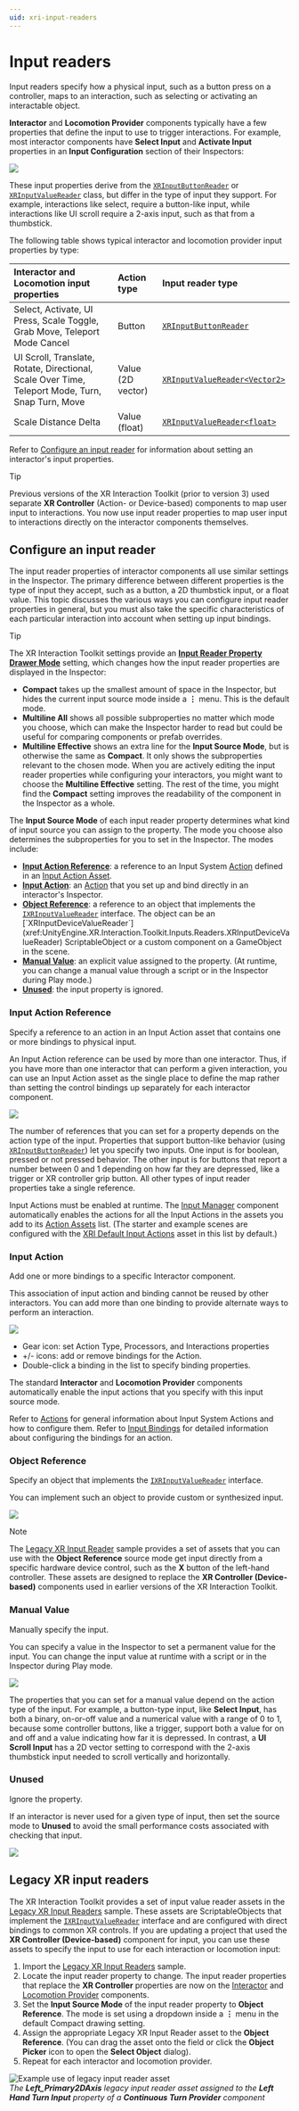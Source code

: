 ```yaml
---
uid: xri-input-readers
---
```


# Input readers

Input readers specify how a physical input, such as a button press on a controller, maps to an interaction, such as selecting or activating an interactable object.

**Interactor** and **Locomotion Provider** components typically have a few properties that define the input to use to trigger interactions. For example, most interactor components have **Select Input** and **Activate Input** properties in an **Input Configuration** section of their Inspectors:

![](images/reader-multiline-effective.png)

These input properties derive from the [`XRInputButtonReader`](xref:UnityEngine.XR.Interaction.Toolkit.Inputs.Readers.XRInputButtonReader) or [`XRInputValueReader`](xref:UnityEngine.XR.Interaction.Toolkit.Inputs.Readers.XRInputValueReader) class, but differ in the type of input they support. For example, interactions like select, require a button-like input, while interactions like UI scroll require a 2-axis input, such as that from a thumbstick.

The following table shows typical interactor and locomotion provider input properties by type:

| Interactor and Locomotion input properties                 | Action type       | Input reader type               |
| :--------------------------------------------------------- | :---------------- | :------------------------------ |
| Select, Activate, UI Press, Scale Toggle, Grab Move, Teleport Mode Cancel | Button  | [`XRInputButtonReader`](xref:UnityEngine.XR.Interaction.Toolkit.Inputs.Readers.XRInputButtonReader)  |
| UI Scroll, Translate, Rotate, Directional, Scale Over Time, Teleport Mode, Turn, Snap Turn, Move | Value (2D vector) | [`XRInputValueReader<Vector2>`](xref:UnityEngine.XR.Interaction.Toolkit.Inputs.Readers.XRInputValueReader`1) |
| Scale Distance Delta                                       | Value (float)     | [`XRInputValueReader<float>`](xref:UnityEngine.XR.Interaction.Toolkit.Inputs.Readers.XRInputValueReader`1)   |

Refer to [Configure an input reader](#configure-an-input-reader) for information about setting an interactor's input properties.

> [!TIP]
> Previous versions of the XR Interaction Toolkit (prior to version 3) used separate **XR Controller** (Action- or Device-based) components to map user input to interactions. You now use input reader properties to map user input to interactions directly on the interactor components themselves.

<a name="configure-an-input-reader"></a>
## Configure an input reader

The input reader properties of interactor components all use similar settings in the Inspector. The primary difference between different properties is the type of input they accept, such as a button, a 2D thumbstick input, or a float value. This topic discusses the various ways you can configure input reader properties in general, but you must also take the specific characteristics of each particular interaction into account when setting up input bindings.

> [!TIP]
> The XR Interaction Toolkit settings provide an **[Input Reader Property Drawer Mode](xref:xri-settings#editor-settings)** setting, which changes how the input reader properties are displayed in the Inspector:
>
> * **Compact** takes up the smallest amount of space in the Inspector, but hides the current input source mode inside a **&vellip;** menu. This is the default mode.
> * **Multiline All** shows all possible subproperties no matter which mode you choose, which can make the Inspector harder to read but could be useful for comparing components or prefab overrides.
> * **Multiline Effective** shows an extra line for the **Input Source Mode**, but is otherwise the same as **Compact**. It only shows the subproperties relevant to the chosen mode. When you are actively editing the input reader properties while configuring your interactors, you might want to choose the **Multiline Effective** setting. The rest of the time, you might find the **Compact** setting improves the readability of the component in the Inspector as a whole.

The **Input Source Mode** of each input reader property determines what kind of input source you can assign to the property. The mode you choose also determines the subproperties for you to set in the Inspector. The modes include:

* **[Input Action Reference](#input-action-reference)**: a reference to an Input System [Action](xref:input-system-actions) defined in an [Input Action Asset](xref:input-system-action-assets).
* **[Input Action](#input-action)**: an [Action](xref:input-system-actions) that you set up and bind directly in an interactor's Inspector.
* **[Object Reference](#object-reference)**: a reference to an object that implements the [`IXRInputValueReader`](xref:UnityEngine.XR.Interaction.Toolkit.Inputs.Readers.IXRInputValueReader`1) interface. The object can be an [`XRInputDeviceValueReader`](xref:UnityEngine.XR.Interaction.Toolkit.Inputs.Readers.XRInputDeviceValueReader) ScriptableObject or a custom component on a GameObject in the scene.
* **[Manual Value](#manual-value)**: an explicit value assigned to the property. (At runtime, you can change a manual value through a script or in the Inspector during Play mode.)
* **[Unused](#unused)**: the input property is ignored.

<a name="input-action-reference"></a>
### Input Action Reference

Specify a reference to an action in an Input Action asset that contains one or more bindings to physical input.

An Input Action reference can be used by more than one interactor. Thus, if you have more than one interactor that can perform a given interaction, you can use an Input Action asset as the single place to define the map rather than setting the control bindings up separately for each interactor component.

![](images/reader-input-action-reference.png)

The number of references that you can set for a property depends on the action type of the input. Properties that support button-like behavior (using [`XRInputButtonReader`](xref:UnityEngine.XR.Interaction.Toolkit.Inputs.Readers.XRInputButtonReader)) let you specify two inputs. One input is for boolean, pressed or not pressed behavior. The other input is for buttons that report a number between 0 and 1 depending on how far they are depressed, like a trigger or XR controller grip button. All other types of input reader properties take a single reference.

Input Actions must be enabled at runtime. The [Input Manager](xref:xri-input-action-manager) component automatically enables the actions for all the Input Actions in the assets you add to its [Action Assets](xref:xri-input-action-manager) list. (The starter and example scenes are configured with the [XRI Default Input Actions](xref:xri-samples-starter-assets#input-actions-asset) asset in this list by default.)

<a name="input-action"></a>
### Input Action

Add one or more bindings to a specific Interactor component.

This association of input action and binding cannot be reused by other interactors. You can add more than one binding to provide alternate ways to perform an interaction.

![](images/reader-input-action.png)

* Gear icon: set Action Type, Processors, and Interactions properties
* +/- icons: add or remove bindings for the Action.
* Double-click a binding in the list to specify binding properties.

The standard **Interactor** and **Locomotion Provider** components automatically enable the input actions that you specify with this input source mode.

Refer to [Actions](xref:input-system-actions) for general information about Input System Actions and how to configure them. Refer to [Input Bindings](xref:input-system-action-bindings) for detailed information about configuring the bindings for an action.

<a name="object-reference"></a>
### Object Reference

Specify an object that implements the [`IXRInputValueReader`](xref:UnityEngine.XR.Interaction.Toolkit.Inputs.Readers.IXRInputValueReader`1) interface.

You can implement such an object to provide custom or synthesized input.

![](images/reader-object-reference.png)

> [!NOTE]
> The [Legacy XR Input Reader](#legacy-xr-input-readers) sample provides a set of assets that you can use with the **Object Reference** source mode get input directly from a specific hardware device control, such as the **X** button of the left-hand controller. These assets are designed to replace the **XR Controller (Device-based)** components used in earlier versions of the XR Interaction Toolkit.

<a name="manual"></a>
### Manual Value

Manually specify the input.

You can specify a value in the Inspector to set a permanent value for the input. You can change the input value at runtime with a script or in the Inspector during Play mode.

![](images/reader-manual-value.png)

The properties that you can set for a manual value depend on the action type of the input. For example, a button-type input, like **Select Input**, has both a binary, on-or-off value and a numerical value with a range of 0 to 1, because some controller buttons, like a trigger, support both a value for on and off and a value indicating how far it is depressed. In contrast, a **UI Scroll Input** has a 2D vector setting to correspond with the 2-axis thumbstick input needed to scroll vertically and horizontally.

<a name="unused"></a>
### Unused

Ignore the property.

If an interactor is never used for a given type of input, then set the source mode to **Unused** to avoid the small performance costs associated with checking that input.

![](images/reader-unused.png)

<a name="legacy-xr-input-readers"></a>
## Legacy XR input readers

The XR Interaction Toolkit provides a set of input value reader assets in the [Legacy XR Input Readers](xref:xri-samples-legacy-xr-input-readers) sample. These assets are ScriptableObjects that implement the [`IXRInputValueReader`](xref:UnityEngine.XR.Interaction.Toolkit.Inputs.Readers.IXRInputValueReader`1) interface and are configured with direct bindings to common XR controls. If you are updating a project that used the **XR Controller (Device-based)** component for input, you can use these assets to specify the input to use for each interaction or locomotion input:

1. Import the [Legacy XR Input Readers](xref:xri-samples-legacy-xr-input-readers#import) sample.
2. Locate the input reader property to change. The input reader properties that replace the **XR Controller** properties are now on the [Interactor](xref:xri-interactor-components) and [Locomotion Provider](xref:xri-locomotion-providers) components.
3. Set the **Input Source Mode** of the input reader property to **Object Reference**. The mode is set using a dropdown inside a **&vellip;** menu in the default Compact drawing setting.
4. Assign the appropriate Legacy XR Input Reader asset to the **Object Reference**. (You can drag the asset onto the field or click the **Object Picker** icon to open the **Select Object** dialog).
5. Repeat for each interactor and locomotion provider.

![Example use of legacy input reader asset](images/legacy-ir-example.png)
<br />_The **Left_Primary2DAxis** legacy input reader asset assigned to the **Left Hand Turn Input** property of a **Continuous Turn Provider** component_
